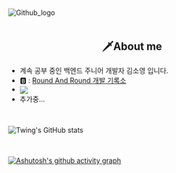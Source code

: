 <br>

![Github_logo](https://github.com/twingtwing/twingtwing/assets/86578586/8ee0a56b-0212-416d-8317-9557ba821ccb)
<br><br>

<div>
    <a></a>
    <h2 align = "middle"> 🗡️About me </h2> 

- 계속 공부 중인 백엔드 주니어 개발자 김소영 입니다.
- 🅱️ : [Round And Round 개발 기록소](https://twingtwing.tistory.com/)
- <a href = "https://solved.ac/qazxc753"><img align="absmiddle" src="http://mazassumnida.wtf/api/mini/generate_badge?boj=qazxc753"/></a>
- 추가중...

</div>
<br>

![Twing's GitHub stats](https://github-readme-stats.vercel.app/api?username=twingtwing&theme=graywhite&show_icons=true)

<br>

[![Ashutosh's github activity graph](https://github-readme-activity-graph.vercel.app/graph?username=twingtwing&theme=high-contrast)](https://github.com/ashutosh00710/github-readme-activity-graph)

